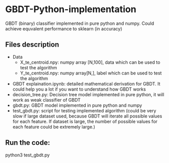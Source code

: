 # GBDT-Python-implementation
GBDT (binary) classifier implemented in pure python and numpy. Could achieve equvalent performance to sklearn (in accuracy)

## Files description
* Data
  * X_te_centroid.npy: numpy array [N,100], data which can be used to test the algorithm
  * Y_te_centroid.npy: numpy array[N,], label which can be used to test the algorithm
* GBDT explaination.ipynb: detailed mathematical derivation for GBDT. It could help you a lot if you want to understand how GBDT works
* decision_tree.py: Decision tree model implemented in pure python, it will work as weak classifier of GBDT
* gbdt.py: GBDT model implemented in pure python and numpy
* test_gbdt.py: script for testing implemented algorithm (could be very slow if large dataset used, because GBDT will iterate all possible values for each feature. If dataset is large, the number of possible values for each feature could be extremely large.)

## Run the code:
python3 test_gbdt.py
